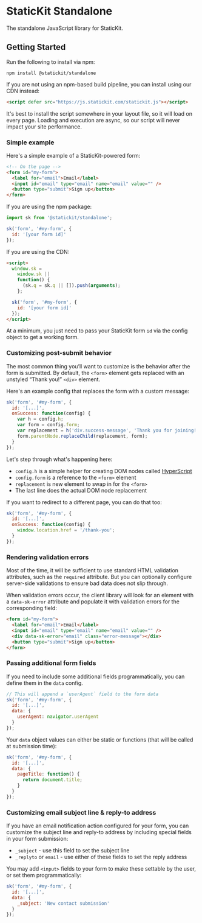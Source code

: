 # StaticKit Standalone

The standalone JavaScript library for StaticKit.

## Getting Started

Run the following to install via npm:

```
npm install @statickit/standalone
```

If you are not using an npm-based build pipeline, you can install using our CDN instead:

```html
<script defer src="https://js.statickit.com/statickit.js"></script>
```

It's best to install the script somewhere in your layout file, so it will load on every page. Loading and execution are async, so our script will never impact your site performance.

### Simple example

Here's a simple example of a StaticKit-powered form:

```html
<!-- On the page -->
<form id="my-form">
  <label for="email">Email</label>
  <input id="email" type="email" name="email" value="" />
  <button type="submit">Sign up</button>
</form>
```

If you are using the npm package:

```js
import sk from '@statickit/standalone';

sk('form', '#my-form', {
  id: '[your form id]'
});
```

If you are using the CDN:

```html
<script>
  window.sk =
    window.sk ||
    function() {
      (sk.q = sk.q || []).push(arguments);
    };

  sk('form', '#my-form', {
    id: '[your form id]'
  });
</script>
```

At a minimum, you just need to pass your StaticKit form `id` via the config object to get a working form.

### Customizing post-submit behavior

The most common thing you’ll want to customize is the behavior after the form is submitted. By default, the `<form>` element gets replaced with an unstyled “Thank you!” `<div>` element.

Here's an example config that replaces the form with a custom message:

```js
sk('form', '#my-form', {
  id: '[...]',
  onSuccess: function(config) {
    var h = config.h;
    var form = config.form;
    var replacement = h('div.success-message', 'Thank you for joining!');
    form.parentNode.replaceChild(replacement, form);
  }
});
```

Let's step through what's happening here:

- `config.h` is a simple helper for creating DOM nodes called [HyperScript](https://github.com/hyperhype/hyperscript)
- `config.form` is a reference to the `<form>` element
- `replacement` is new element to swap in for the `<form>`
- The last line does the actual DOM node replacement

If you want to redirect to a different page, you can do that too:

```js
sk('form', '#my-form', {
  id: '[...]',
  onSuccess: function(config) {
    window.location.href = '/thank-you';
  }
});
```

### Rendering validation errors

Most of the time, it will be sufficient to use standard HTML validation attributes, such as the `required` attribute. But you can optionally configure server-side validations to ensure bad data does not slip through.

When validation errors occur, the client library will look for an element with a `data-sk-error` attribute and populate it with validation errors for the corresponding field:

```html
<form id="my-form">
  <label for="email">Email</label>
  <input id="email" type="email" name="email" value="" />
  <div data-sk-error="email" class="error-message"></div>
  <button type="submit">Sign up</button>
</form>
```

### Passing additional form fields

If you need to include some additional fields programmatically, you can define them in the `data` config.

```js
// This will append a `userAgent` field to the form data
sk('form', '#my-form', {
  id: '[...]',
  data: {
    userAgent: navigator.userAgent
  }
});
```

Your `data` object values can either be static or functions (that will be called at submission time):

```js
sk('form', '#my-form', {
  id: '[...]',
  data: {
    pageTitle: function() {
      return document.title;
    }
  }
});
```

### Customizing email subject line & reply-to address

If you have an email notification action configured for your form, you can customize the subject line and reply-to address by including special fields in your form submission:

- `_subject` - use this field to set the subject line
- `_replyto` or `email` - use either of these fields to set the reply address

You may add `<input>` fields to your form to make these settable by the user, or set them programmatically:

```js
sk('form', '#my-form', {
  id: '[...]',
  data: {
    _subject: 'New contact submission'
  }
});
```

